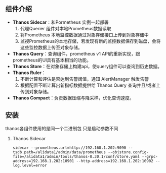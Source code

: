## 组件介绍

- **Thanos Sidecar**：和Pormetheus 实例一起部署
  1. 代理Querier 组件对本地Prometheus数据读取
  2. 将Prometheus 本地监控数据通过对象存储接口上传到对象存储中
  3. 监视Prometheus的本地存储，若发现有新的监控数据保存到磁盘，会将这些监控数据上传至对象存储。
- **Thanos Query**：查询组件，prometheus v1 API的重新实现，跟prometheus的UI具有基本相当的功能。
- **Thanos Store**：在对象存储上构建api，使query组件可以查询到历史数据。
- **Thanos Ruler**：
  1. 不断计算和评估是否达到告警阀值，通知 AlertManager 触发告警
  2. 根据配置不断计算出新指标数据提供给 Thanos Query 查询并且/或者上传到对象存储。
- **Thanos Compact**：负责数据压缩与降采样，优化查询速度。

## 安装

thanos各组件使用的是同一个二进制包 只是启动参数不同

1. Thanos Sidecar

   ```
   sidecar --prometheus.url=http://192.168.1.202:9090 --tsdb.path=/alidata1/admin/data/prometheus --objstore.config-file=/alidata1/admin/tools/thanos-0.30.1/conf/store.yaml --grpc-address=192.168.1.202:10901 --http-address=192.168.1.202:10902 --log.level=error
   ```

   